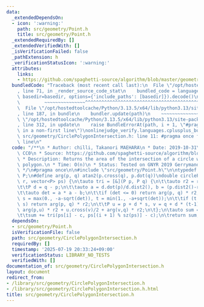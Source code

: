 ```yaml
---
data:
  _extendedDependsOn:
  - icon: ':warning:'
    path: src/geometry/Point.h
    title: src/geometry/Point.h
  _extendedRequiredBy: []
  _extendedVerifiedWith: []
  _isVerificationFailed: false
  _pathExtension: h
  _verificationStatusIcon: ':warning:'
  attributes:
    links:
    - https://github.com/spaghetti-source/algorithm/blob/master/geometry/_geom.cc#L744
  bundledCode: "Traceback (most recent call last):\n  File \"/opt/hostedtoolcache/Python/3.13.5/x64/lib/python3.13/site-packages/onlinejudge_verify/documentation/build.py\"\
    , line 71, in _render_source_code_stat\n    bundled_code = language.bundle(stat.path,\
    \ basedir=basedir, options={'include_paths': [basedir]}).decode()\n          \
    \         ~~~~~~~~~~~~~~~^^^^^^^^^^^^^^^^^^^^^^^^^^^^^^^^^^^^^^^^^^^^^^^^^^^^^^^^^^^^^^^^^^\n\
    \  File \"/opt/hostedtoolcache/Python/3.13.5/x64/lib/python3.13/site-packages/onlinejudge_verify/languages/cplusplus.py\"\
    , line 187, in bundle\n    bundler.update(path)\n    ~~~~~~~~~~~~~~^^^^^^\n  File\
    \ \"/opt/hostedtoolcache/Python/3.13.5/x64/lib/python3.13/site-packages/onlinejudge_verify/languages/cplusplus_bundle.py\"\
    , line 312, in update\n    raise BundleErrorAt(path, i + 1, \"#pragma once found\
    \ in a non-first line\")\nonlinejudge_verify.languages.cplusplus_bundle.BundleErrorAt:\
    \ src/geometry/CirclePolygonIntersection.h: line 11: #pragma once found in a non-first\
    \ line\n"
  code: "/**\n * Author: chilli, Takanori MAEHARA\n * Date: 2019-10-31\n * License:\
    \ CC0\n * Source: https://github.com/spaghetti-source/algorithm/blob/master/geometry/_geom.cc#L744\n\
    \ * Description: Returns the area of the intersection of a circle with a\n * ccw\
    \ polygon.\n * Time: O(n)\n * Status: Tested on GNYR 2019 Gerrymandering, stress-tested\n\
    \ */\n#pragma once\n\n#include \"src/geometry/Point.h\"\n\ntypedef Point<double>\
    \ P;\n#define arg(p, q) atan2(p.cross(q), p.dot(q))\ndouble circlePoly(P c, double\
    \ r, vector<P> ps) {\n\tauto tri = [&](P p, P q) {\n\t\tauto r2 = r * r / 2;\n\
    \t\tP d = q - p;\n\t\tauto a = d.dot(p)/d.dist2(), b = (p.dist2()-r*r)/d.dist2();\n\
    \t\tauto det = a * a - b;\n\t\tif (det <= 0) return arg(p, q) * r2;\n\t\tauto\
    \ s = max(0., -a-sqrt(det)), t = min(1., -a+sqrt(det));\n\t\tif (t < 0 || 1 <=\
    \ s) return arg(p, q) * r2;\n\t\tP u = p + d * s, v = q + d * (t-1);\n\t\treturn\
    \ arg(p,u) * r2 + u.cross(v)/2 + arg(v,q) * r2;\n\t};\n\tauto sum = 0.0;\n\trep(i,0,sz(ps))\n\
    \t\tsum += tri(ps[i] - c, ps[(i + 1) % sz(ps)] - c);\n\treturn sum;\n}\n"
  dependsOn:
  - src/geometry/Point.h
  isVerificationFile: false
  path: src/geometry/CirclePolygonIntersection.h
  requiredBy: []
  timestamp: '2025-07-19 20:33:24+09:00'
  verificationStatus: LIBRARY_NO_TESTS
  verifiedWith: []
documentation_of: src/geometry/CirclePolygonIntersection.h
layout: document
redirect_from:
- /library/src/geometry/CirclePolygonIntersection.h
- /library/src/geometry/CirclePolygonIntersection.h.html
title: src/geometry/CirclePolygonIntersection.h
---
```

